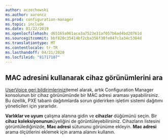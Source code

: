 ```yaml
---
author: aczechowski
ms.author: aaroncz
ms.prod: configuration-manager
ms.topic: include
ms.date: 01/22/2019
ms.openlocfilehash: d65165a961aca3a7523e31af057b6ad4bd20761d
ms.sourcegitcommit: bbf820c35414bf2cba356f30fe047c1a34c5384d
ms.translationtype: MT
ms.contentlocale: tr-TR
ms.lasthandoff: 04/21/2020
ms.locfileid: "81717107"
---
```

## <a name="search-device-views-using-mac-address"></a><a name="bkmk_mac"></a>MAC adresini kullanarak cihaz görünümlerini ara
<!--3600878-->

[UserVoice geri bildirimlerinizi](https://configurationmanager.uservoice.com/forums/300492-ideas/suggestions/14765880-console-device-view-should-allow-search-filter-by)temel alarak, artık Configuration Manager konsolunun bir cihaz görünümünde bir MAC adresi araması yapabilirsiniz. Bu özellik, PXE tabanlı dağıtımlarda sorun giderirken işletim sistemi dağıtımı yöneticileri için yararlıdır.

**Varlıklar ve uyum** çalışma alanına gidin ve **cihazlar** düğümünü seçin. Bir **cihaz koleksiyonunun**üyeliğini de görüntüleyebilirsiniz. Cihazların listesini görüntülediğinizde, **Mac adresi** sütununu görünüme ekleyin. **Mac adresi** arama ölçütlerini eklemek için arama alanını kullanın. 

